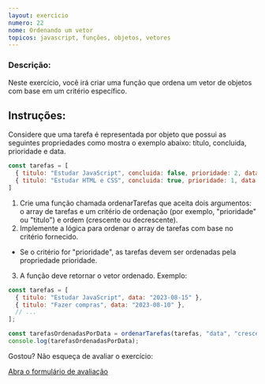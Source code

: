 ```yaml
---
layout: exercicio
numero: 22
nome: Ordenando um vetor
topicos: javascript, funções, objetos, vetores
---
```


### Descrição:

Neste exercício, você irá criar uma função que ordena um vetor de objetos com base em um critério específico.


## Instruções:

Considere que uma tarefa é representada por objeto que possui as seguintes propriedades como mostra o exemplo abaixo: título, concluida, prioridade e data.

```js
const tarefas = [
  { titulo: "Estudar JavaScript", concluida: false, prioridade: 2, data: "2023-08-15" };
  { titulo: "Estudar HTML e CSS", concluida: true, prioridade: 1, data: "2023-08-10" }
]
```

1. Crie uma função chamada ordenarTarefas que aceita dois argumentos: o array de tarefas e um critério de ordenação (por exemplo, "prioridade" ou "titulo") e ordem (crescente ou decrescente).
2. Implemente a lógica para ordenar o array de tarefas com base no critério fornecido.
  -  Se o critério for "prioridade", as tarefas devem ser ordenadas pela propriedade prioridade.
3. A função deve retornar o vetor ordenado.
Exemplo:

```js
const tarefas = [
  { titulo: "Estudar JavaScript", data: "2023-08-15" },
  { titulo: "Fazer compras", data: "2023-08-10" },
  // ...
];

const tarefasOrdenadasPorData = ordenarTarefas(tarefas, "data", "crescente");
console.log(tarefasOrdenadasPorData);
```

Gostou? Não esqueça de avaliar o exercício:

<a class="btn" href="https://forms.gle/scs1VxDDFSiMqAhe8" target="_blank"> Abra o formulário de avaliação</a>
